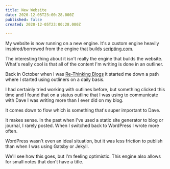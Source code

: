 ```yaml
---
title: New Website
date: 2020-12-05T23:00:28.000Z
published: false
created: 2020-12-05T23:00:28.000Z

---
```


My website is now running on a new engine. It's a custom engine heavily inspired/borrowed from the engine that builds [scripting.com](http://scripting.com/).

The interesting thing about it isn't really the engine that builds the website. What's really cool is that all of the content I'm writing is done in an outliner.

Back in October when I was [Re-Thinking Blogs](/2020-10/18/re-thinking-blogs/) it started me down a path where I started using outliners on a daily basis.

I had certainly tried working with outlines before, but something clicked this time and I found that on a status outline that I was using to communicate with Dave I was writing more than I ever did on my blog.

It comes down to flow which is something that's super important to Dave.

It makes sense. In the past when I've used a static site generator to blog or journal, I rarely posted. When I switched back to WordPress I wrote more often.

WordPress wasn't even an ideal situation, but it was less friction to publish than when I was using Gatsby or Jekyll. 

We'll see how this goes, but I'm feeling optimistic. This engine also allows for small notes that don't have a title.

